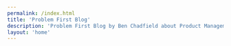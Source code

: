 ```yaml
---
permalink: /index.html
title: 'Problem First Blog'
description: 'Problem First Blog by Ben Chadfield about Product Management, Leadership, Technology, and Life.'
layout: 'home'
---
```

